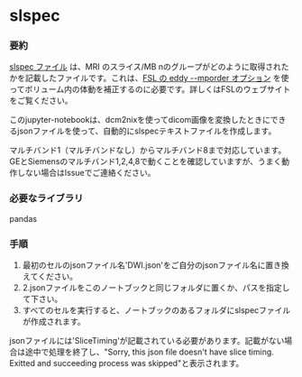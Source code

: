 # slspec

### 要約

[slspec ファイル](https://fsl.fmrib.ox.ac.uk/fsl/fslwiki/eddy/UsersGuide#A--slspec:~:text=%2D%2D-,slspec,-Specifies%20a%20text) は、MRI のスライス/MB nのグループがどのように取得されたかを記載したファイルです。これは、[FSL の eddy --mporder オプション](https://fsl.fmrib.ox.ac.uk/fsl/fslwiki/eddy/UsersGuide#A--slspec:~:text=the%20next%20release.-,%2D%2Dmporder,-If%20one%20wants) を使ってボリューム内の体動を補正するのに必要です。詳しくはFSLのウェブサイトをご覧ください。

このjupyter-notebookは、dcm2nixを使ってdicom画像を変換したときにできるjsonファイルを使って、自動的にslspecテキストファイルを作成します。

マルチバンド1（マルチバンドなし）からマルチバンド8まで対応しています。GEとSiemensのマルチバンド1,2,4,8で動くことを確認していますが、うまく動作しない場合はIssueでご連絡ください。

### 必要なライブラリ

pandas

### 手順

1. 最初のセルのjsonファイル名'DWI.json'をご自分のjsonファイル名に置き換えてください。
2. 2.jsonファイルをこのノートブックと同じフォルダに置くか、パスを指定して下さい。
3. すべてのセルを実行すると、ノートブックのあるフォルダにslspecファイルが作成されます。

jsonファイルには'SliceTiming'が記載されている必要があります。記載がない場合は途中で処理を終了し、"Sorry, this json file doesn't have slice timing. Exitted and succeeding process was skipped"と表示されます。
